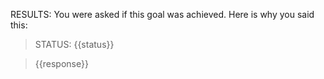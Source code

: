 RESULTS: You were asked if this goal was achieved. Here is why you said this:

> STATUS: {{status}}

> {{response}}
